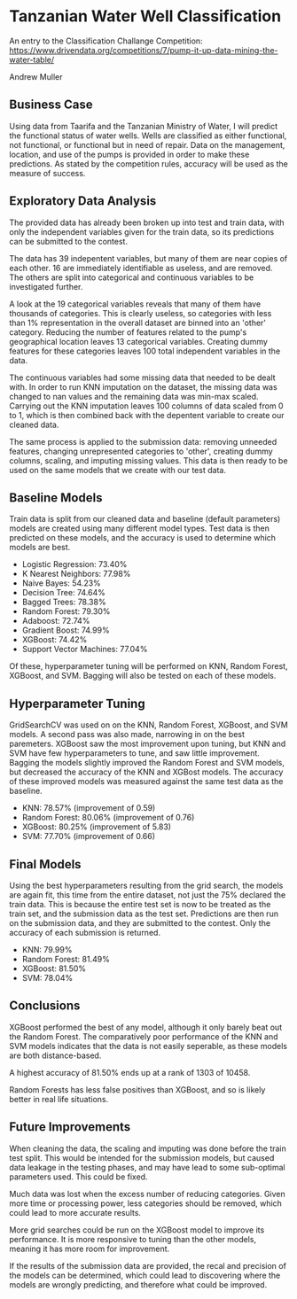 # Tanzanian Water Well Classification

An entry to the Classification Challange Competition: https://www.drivendata.org/competitions/7/pump-it-up-data-mining-the-water-table/

Andrew Muller

## Business Case

Using data from Taarifa and the Tanzanian Ministry of Water, I will predict the functional status of water wells. Wells are classified as either functional, not functional, or functional but in need of repair. Data on the management, location, and use of the pumps is provided in order to make these predictions. As stated by the competition rules, accuracy will be used as the measure of success.

## Exploratory Data Analysis

The provided data has already been broken up into test and train data, with only the independent variables given for the train data, so its predictions can be submitted to the contest.

The data has 39 indepentent variables, but many of them are near copies of each other. 16 are immediately identifiable as useless, and are removed. The others are split into categorical and continuous variables to be investigated further.

A look at the 19 categorical variables reveals that many of them have thousands of categories. This is clearly useless, so categories with less than 1% representation in the overall dataset are binned into an 'other' category. Reducing the number of features related to the pump's geographical location leaves 13 categorical variables. Creating dummy features for these categories leaves 100 total independent variables in the data.

The continuous variables had some missing data that needed to be dealt with. In order to run KNN imputation on the dataset, the missing data was changed to nan values and the remaining data was min-max scaled. Carrying out the KNN imputation leaves 100 columns of data scaled from 0 to 1, which is then combined back with the depentent variable to create our cleaned data.

The same process is applied to the submission data: removing unneeded features, changing unrepresented categories to 'other', creating dummy columns, scaling, and imputing missing values. This data is then ready to be used on the same models that we create with our test data.

## Baseline Models

Train data is split from our cleaned data and baseline (default parameters) models are created using many different model types. Test data is then predicted on these models, and the accuracy is used to determine which models are best.

- Logistic Regression: 73.40%
- K Nearest Neighbors: 77.98%
- Naive Bayes: 54.23%
- Decision Tree: 74.64%
- Bagged Trees: 78.38%
- Random Forest: 79.30%
- Adaboost: 72.74%
- Gradient Boost: 74.99%
- XGBoost: 74.42%
- Support Vector Machines: 77.04%

Of these, hyperparameter tuning will be performed on KNN, Random Forest, XGBoost, and SVM. Bagging will also be tested on each of these models.

## Hyperparameter Tuning

GridSearchCV was used on on the KNN, Random Forest, XGBoost, and SVM models. A second pass was also made, narrowing in on the best paremeters. XGBoost saw the most improvement upon tuning, but KNN and SVM have few hyperparameters to tune, and saw little improvement. Bagging the models slightly improved the Random Forest and SVM models, but decreased the accuracy of the KNN and XGBost models. The accuracy of these improved models was measured against the same test data as the baseline.

- KNN: 78.57% (improvement of 0.59)
- Random Forest: 80.06% (improvement of 0.76)
- XGBoost: 80.25% (improvement of 5.83)
- SVM: 77.70% (improvement of 0.66)

## Final Models

Using the best hyperparameters resulting from the grid search, the models are again fit, this time from the entire dataset, not just the 75% declared the train data. This is because the entire test set is now to be treated as the train set, and the submission data as the test set. Predictions are then run on the submission data, and they are submitted to the contest. Only the accuracy of each submission is returned.

- KNN: 79.99%
- Random Forest: 81.49%
- XGBoost: 81.50%
- SVM: 78.04%

## Conclusions

XGBoost performed the best of any model, although it only barely beat out the Random Forest. The comparatively poor performance of the KNN and SVM models indicates that the data is not easily seperable, as these models are both distance-based.

A highest accuracy of 81.50% ends up at a rank of 1303 of 10458.

Random Forests has less false positives than XGBoost, and so is likely better in real life situations.

## Future Improvements

When cleaning the data, the scaling and imputing was done before the train test split. This would be intended for the submission models, but caused data leakage in the testing phases, and may have lead to some sub-optimal parameters used. This could be fixed.

Much data was lost when the excess number of reducing categories. Given more time or processing power, less categories should be removed, which could lead to more accurate results.

More grid searches could be run on the XGBoost model to improve its performance. It is more responsive to tuning than the other models, meaning it has more room for improvement.

If the results of the submission data are provided, the recal and precision of the models can be determined, which could lead to discovering where the models are wrongly predicting, and therefore what could be improved.
